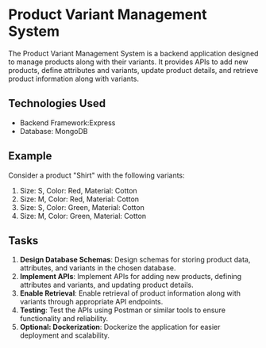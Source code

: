 # Product Variant Management System

The Product Variant Management System is a backend application designed to manage products along with their variants. It provides APIs to add new products, define attributes and variants, update product details, and retrieve product information along with variants.

## Technologies Used

- Backend Framework:Express
- Database: MongoDB

## Example

Consider a product "Shirt" with the following variants:

1. Size: S, Color: Red, Material: Cotton
2. Size: M, Color: Red, Material: Cotton
3. Size: S, Color: Green, Material: Cotton
4. Size: M, Color: Green, Material: Cotton

## Tasks

1. **Design Database Schemas**: Design schemas for storing product data, attributes, and variants in the chosen database.
2. **Implement APIs**: Implement APIs for adding new products, defining attributes and variants, and updating product details.
3. **Enable Retrieval**: Enable retrieval of product information along with variants through appropriate API endpoints.
4. **Testing**: Test the APIs using Postman or similar tools to ensure functionality and reliability.
5. **Optional: Dockerization**: Dockerize the application for easier deployment and scalability.
